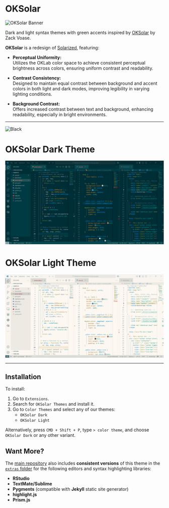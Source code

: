 # OKSolar

![OKSolar
Banner](https://raw.githubusercontent.com/dieghernan/oksolar-theme/main/static/banner.png)

Dark and light syntax themes with green accents inspired by
[OKSolar](https://meat.io/oksolar) by Zack Voase.

**OKSolar** is a redesign of
[Solarized](https://ethanschoonover.com/solarized/), featuring:

- **Perceptual Uniformity:**  
  Utilizes the OKLab color space to achieve consistent perceptual brightness across colors, ensuring uniform contrast and readability.  

- **Contrast Consistency:**  
  Designed to maintain equal contrast between background and accent colors in both light and dark modes, improving legibility in varying lighting conditions.  

- **Background Contrast:**  
  Offers increased contrast between text and background, enhancing readability, especially in bright environments.  

--------------------------------------------------------------------------------

![Black](https://raw.githubusercontent.com/dieghernan/oksolar-theme/main/static/screenshot-black.png)

# OKSolar Dark Theme

![Dark](https://raw.githubusercontent.com/dieghernan/oksolar-theme/main/static/screenshot-dark.png)

# OKSolar Light Theme

![Light](https://raw.githubusercontent.com/dieghernan/oksolar-theme/main/static/screenshot-light.png)


--------------------------------------------------------------------------------

## Installation

To install:

1.  Go to `Extensions`.
2.  Search for `OKSolar Themes` and install it.
3.  Go to `Color Themes` and select any of our themes:
    -   `OKSolar Dark`
    -   `OKSolar Light`

Alternatively, press `CMD + Shift + P`, type `> color theme`, and choose
`OKSolar Dark` or any other variant.

## Want More?

The [main repository](https://github.com/dieghernan/oksolar-theme) also
includes **consistent versions** of this theme in the [`extras`
folder](https://github.com/dieghernan/oksolar-theme/tree/main/extras) for the
following editors and syntax highlighting libraries:

-   **RStudio**
-   **TextMate/Sublime**
-   **Pygments** (compatible with **Jekyll** static site generator)
-   **highlight.js**
-   **Prism.js**

